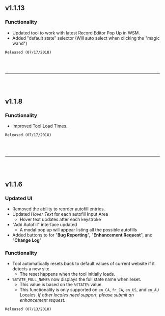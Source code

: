 ## v1.1.13

### Functionality

* Updated tool to work with latest Record Editor Pop Up in WSM.
* Added "default state" selector (Will auto select when clicking the "magic wand")

``Released (07/17/2018)``

<br>
<br>

---

<br>
<br>

## v1.1.8

### Functionality

* Improved Tool Load Times.

``Released (07/17/2018)``

<br>
<br>

---

<br>
<br>

## v1.1.6

### Updated UI

* Removed the ability to reorder autofill entries.
* Updated *Hover Text* for each autofill Input Area
    * Hover text updates after each keystroke
* "Add Autofill" interface updated
    * A modal pop up will appear listing all the possible autofills
* Added buttons to for "**Bug Reporting**", "**Enhancement Request**", and "**Change Log**"

### Functionality

* Tool automatically resets back to default values of current website if it detects a new site.
    * The reset happens when the tool initially loads.
* ``%STATE_FULL_NAME%`` now displays the full state name when reset.
    * This value is based on the ``%STATE%`` value.
    * This functionality is only supported on ``en_CA``, ``fr_CA``, ``en_US``, and ``en_AU`` Locales.  *If other locales need support, please submit an enhancement request.*

``Released (07/13/2018)``
